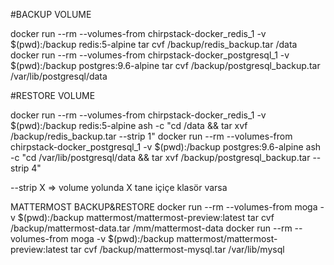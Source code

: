 #BACKUP VOLUME

docker run --rm --volumes-from chirpstack-docker_redis_1 -v $(pwd):/backup redis:5-alpine tar cvf /backup/redis_backup.tar /data
docker run --rm --volumes-from chirpstack-docker_postgresql_1 -v $(pwd):/backup postgres:9.6-alpine tar cvf /backup/postgresql_backup.tar /var/lib/postgresql/data

#RESTORE VOLUME

docker run --rm --volumes-from chirpstack-docker_redis_1 -v $(pwd):/backup redis:5-alpine ash -c "cd /data && tar xvf /backup/redis_backup.tar --strip 1"
docker run --rm --volumes-from chirpstack-docker_postgresql_1 -v $(pwd):/backup postgres:9.6-alpine ash -c "cd /var/lib/postgresql/data && tar xvf /backup/postgresql_backup.tar --strip 4"

--strip X => volume yolunda X tane içiçe klasör varsa

MATTERMOST BACKUP&RESTORE
docker run --rm --volumes-from moga -v $(pwd):/backup mattermost/mattermost-preview:latest tar cvf /backup/mattermost-data.tar /mm/mattermost-data
docker run --rm --volumes-from moga -v $(pwd):/backup mattermost/mattermost-preview:latest tar cvf /backup/mattermost-mysql.tar /var/lib/mysql

